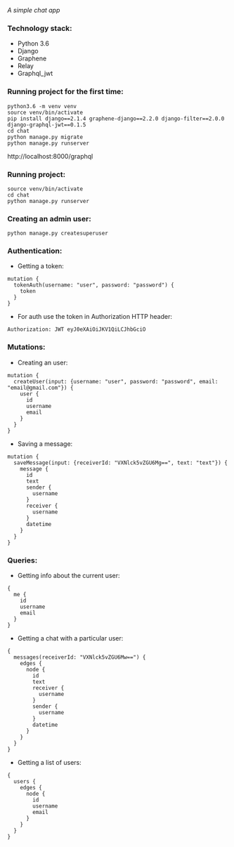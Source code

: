 _A simple chat app_

### Technology stack:
* Python 3.6
* Django
* Graphene
* Relay
* Graphql_jwt

### Running project for the first time:

```
python3.6 -m venv venv
source venv/bin/activate
pip install django==2.1.4 graphene-django==2.2.0 django-filter==2.0.0 django-graphql-jwt==0.1.5
cd chat
python manage.py migrate
python manage.py runserver
```
http://localhost:8000/graphql

### Running project:

```
source venv/bin/activate
cd chat
python manage.py runserver
```

### Creating an admin user:

```
python manage.py createsuperuser
```

### Authentication:

* Getting a token:
```
mutation {
  tokenAuth(username: "user", password: "password") {
    token
  }
}
```

* For auth use the token in Authorization HTTP header:
```
Authorization: JWT eyJ0eXAiOiJKV1QiLCJhbGciO
```

### Mutations:

* Creating an user:
```
mutation {
  createUser(input: {username: "user", password: "password", email: "email@gmail.com"}) {
    user {
      id
      username
      email
    }
  }
}
```

* Saving a message:
```
mutation {
  saveMessage(input: {receiverId: "VXNlck5vZGU6Mg==", text: "text"}) {
    message {
      id
      text
      sender {
        username
      }
      receiver {
        username
      }
      datetime
    }
  }
}
```

### Queries:

* Getting info about the current user:
```
{
  me {
    id
    username
    email
  }
}
```

* Getting a chat with a particular user:
```
{
  messages(receiverId: "VXNlck5vZGU6Mw==") {
    edges {
      node {
        id
        text
        receiver {
          username
        }
        sender {
          username
        }
        datetime
      }
    }
  }
}
```

* Getting a list of users:
```
{
  users {
    edges {
      node {
        id
        username
        email
      }
    }
  }
}
```
